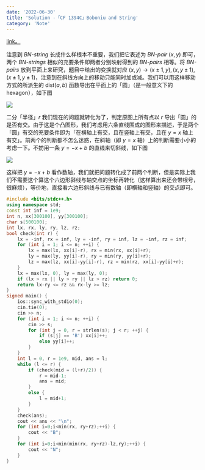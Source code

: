 ```yaml
---
date: '2022-06-30'
title: 'Solution -「CF 1394C」Boboniu and String'
category: 'Note'
---
```


[link。](https://codeforces.com/problemset/problem/1394/C)

注意到 *BN-string* 长成什么样根本不重要，我们把它表述为 *BN-pair* $(x, y)$ 即可，两个 *BN-strings* 相似的充要条件即两者分别映射得到的 *BN-pairs* 相等。将 *BN-pairs* 放到平面上来研究，题目中给出的变换就对应 $(x,y)\rightarrow(x\pm1,y),(x,y\pm1),(x\pm1,y\pm1)$，注意到在斜线方向上的移动只能同时加或减。我们可以用这样移动方式的所派生的 $\text{dist}(a, b)$ 函数导出在平面上的「圆」（是一般意义下的 hexagon），如下图

![](https://s3.bmp.ovh/imgs/2022/06/30/46338feddd8966c6.png)

二分「半径」$r$ 我们现在的问题就转化为了，判定原图上所有点以 $r$ 导出「圆」的是否有交。由于这是个凸图形，我们考虑用六条直线围成的图形来描述，于是两个「圆」有交的充要条件即为「在横轴上有交，且在竖轴上有交，且在 $y=x$ 轴上有交」。前两个的判断都不怎么迷惑，在斜轴（即 $y=x$ 轴）上的判断需要小小的考虑一下。不妨用一条 $y=-x+b$ 的直线来切斜线，如下图

![](https://s3.bmp.ovh/imgs/2022/06/30/56ff54c8a7800bc4.png)

这样把 $y=-x+b$ 看作数轴，我们就把问题转化成了前两个判断，但是实际上我们不需要这个算这个六边形斜线与轴交点的坐标再转化（这样算出来还会带根号，很麻烦），等价地，直接看六边形斜线与已有数轴（即横轴和竖轴）的交点即可。

```cpp
#include <bits/stdc++.h>
using namespace std;
const int inf = 1e9;
int n, xx[300100], yy[300100];
char s[500100];
int lx, rx, ly, ry, lz, rz;
bool check(int r) {
    lx = -inf, rx = inf, ly = -inf, ry = inf, lz = -inf, rz = inf;
    for (int i = 1; i <= n; ++i) {
        lx = max(lx, xx[i]-r), rx = min(rx, xx[i]+r);
        ly = max(ly, yy[i]-r), ry = min(ry, yy[i]+r);
        lz = max(lz, xx[i]-yy[i]-r), rz = min(rz, xx[i]-yy[i]+r);
    }
    lx = max(lx, 0), ly = max(ly, 0);
    if (lx > rx || ly > ry || lz > rz) return 0;
    return lx-ry <= rz && rx-ly >= lz;
}
signed main() {
    ios::sync_with_stdio(0);
    cin.tie(0);
    cin >> n;
    for (int i = 1; i <= n; ++i) {
        cin >> s;
        for (int j = 0, r = strlen(s); j < r; ++j) {
            if (s[j] == 'B') xx[i]++;
            else yy[i]++;
        }
    }
    int l = 0, r = 1e9, mid, ans = l;
    while (l <= r) {
        if (check(mid = (l+r)/2)) {
            r = mid-1;
            ans = mid;
        }
        else {
            l = mid+1;
        }
    }
    check(ans);
    cout << ans << "\n";
    for (int i=0;i<min(rx, ry+rz);++i) {
        cout << "B";
    }
    for (int i=0;i<min(min(rx, ry+rz)-lz,ry);++i) {
        cout << "N";
    }
}
```